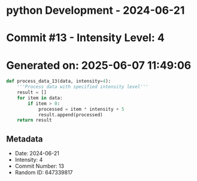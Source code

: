 ﻿# python Development - 2024-06-21
# Commit #13 - Intensity Level: 4
# Generated on: 2025-06-07 11:49:06
```python
def process_data_13(data, intensity=4):
    '''Process data with specified intensity level'''
    result = []
    for item in data:
        if item > 0:
            processed = item * intensity + 5
            result.append(processed)
    return result
```
## Metadata
- Date: 2024-06-21
- Intensity: 4
- Commit Number: 13
- Random ID: 647339817
